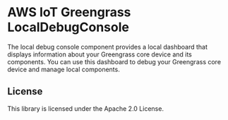 # AWS IoT Greengrass LocalDebugConsole

The local debug console component provides a local dashboard that displays information about your Greengrass core device and its components. You can use this dashboard to debug your Greengrass core device and manage local components.

## License

This library is licensed under the Apache 2.0 License. 
